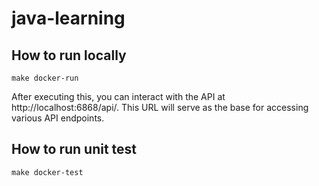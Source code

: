 # java-learning

## How to run locally
```shell
make docker-run
```
After executing this, you can interact with the API at http://localhost:6868/api/. This URL will serve as the base for accessing various API endpoints.

## How to run unit test
```shell
make docker-test
```

